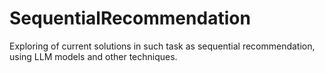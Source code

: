 # SequentialRecommendation
Exploring of current solutions in such task as sequential recommendation, using LLM models and other techniques.
